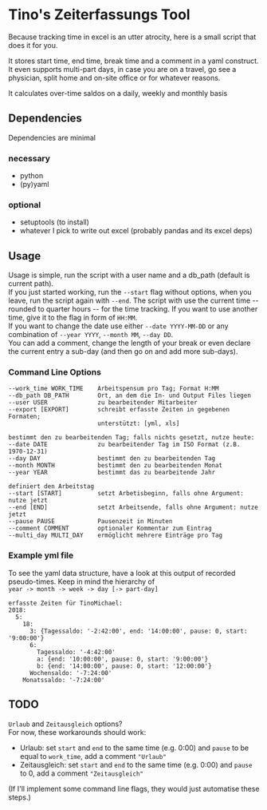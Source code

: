 # Tino's Zeiterfassungs Tool

Because tracking time in excel is an utter atrocity, here is a small script that does it
for you.

It stores start time, end time, break time and a comment in a yaml construct.
It even supports multi-part days, in case you are on a travel, go see a physician, split
home and on-site office or for whatever reasons.

It calculates over-time saldos on a daily, weekly and monthly basis

## Dependencies
Dependencies are minimal

### necessary
- python
- (py)yaml

### optional
- setuptools (to install)
- whatever I pick to write out excel
(probably pandas and its excel deps)


## Usage
Usage is simple, run the script with a user name and a db_path (default is current path).  
If you just started working, run the `--start` flag without options, when you leave,
run the script again with `--end`. The script with use the current time -- rounded to
quarter hours -- for the time tracking. If you want to use another time, give it to the
flag in form of `HH:MM`.  
If you want to change the date use either `--date YYYY-MM-DD` or any combination of
`--year YYYY`, `--month MM`, `--day DD`.  
You can add a comment, change the length of your break or even declare the current entry
a sub-day (and then go on and add more sub-days).

### Command Line Options
```
--work_time WORK_TIME    Arbeitspensum pro Tag; Format H:MM
--db_path DB_PATH        Ort, an dem die In- und Output Files liegen
--user USER              zu bearbeitender Mitarbeiter
--export [EXPORT]        schreibt erfasste Zeiten in gegebenen Formaten;
                         unterstützt: [yml, xls]

bestimmt den zu bearbeitenden Tag; falls nichts gesetzt, nutze heute:
--date DATE              zu bearbeitender Tag im ISO Format (z.B. 1970-12-31)
--day DAY                bestimmt den zu bearbeitenden Tag
--month MONTH            bestimmt den zu bearbeitenden Monat
--year YEAR              bestimmt das zu bearbeitende Jahr

definiert den Arbeitstag
--start [START]          setzt Arbetisbeginn, falls ohne Argument: nutze jetzt
--end [END]              setzt Arbeitsende, falls ohne Argument: nutze jetzt
--pause PAUSE            Pausenzeit in Minuten
--comment COMMENT        optionaler Kommentar zum Eintrag
--multi_day MULTI_DAY    ermöglicht mehrere Einträge pro Tag
```


### Example yml file
To see the yaml data structure, have a look at this output of recorded pseudo-times.
Keep in mind the hierarchy of  
`year -> month -> week -> day [-> part-day]`
```
erfasste Zeiten für TinoMichael:
2018:
  5:
    18:
      3: {Tagessaldo: '-2:42:00', end: '14:00:00', pause: 0, start: '9:00:00'}
      6:
        Tagessaldo: '-4:42:00'
        a: {end: '10:00:00', pause: 0, start: '9:00:00'}
        b: {end: '14:00:00', pause: 0, start: '12:00:00'}
      Wochensaldo: '-7:24:00'
    Monatssaldo: '-7:24:00'
```


## TODO

`Urlaub` and `Zeitausgleich` options?  
For now, these workarounds should work:
- Urlaub: set `start` and `end` to the same time (e.g. 0:00) and `pause` to be equal to
`work_time`, add a comment `"Urlaub"`
- Zeitausgleich: set `start` and `end` to the same time (e.g. 0:00) and `pause` to 0,
add a comment `"Zeitausgleich"`

(If I'll implement some command line flags, they would just automatise these steps.)
